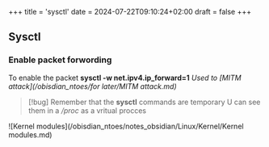 +++
title = 'sysctl'
date = 2024-07-22T09:10:24+02:00
draft = false
+++

## Sysctl


### Enable packet forwording

To enable the packet
**sysctl -w net.ipv4.ip_forward=1**
*Used to [MITM attack](/obisdian_ntoes/for later/MITM attack.md)*



 >[!bug] Remember that the **sysctl** commands are temporary
 >U can see them in a  */proc* as a vritual  procces


![Kernel modules](/obisdian_ntoes/notes_obsidian/Linux/Kernel/Kernel modules.md)
